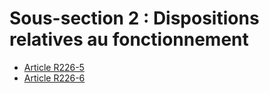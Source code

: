 # Sous-section 2 : Dispositions relatives au fonctionnement

- [Article R226-5](article-r226-5.md)
- [Article R226-6](article-r226-6.md)
